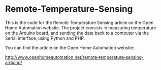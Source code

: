 Remote-Temperature-Sensing
==========================

This is the code for the Remote Temperature Sensing article on the Open Home Automation website. The project consists in measuring temperature on the Arduino board, and sending the data back to a computer via the Serial interface, using Python and PHP.

You can find the article on the Open Home Automation website:

http://www.openhomeautomation.net/remote-temperature-sensing-arduino/
